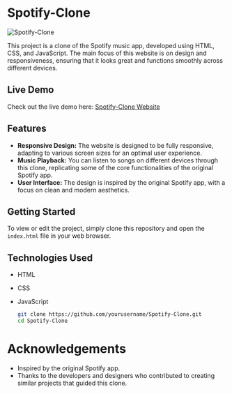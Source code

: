 # Spotify-Clone

![Spotify-Clone](https://github.com/user-attachments/assets/358e8907-88c3-4292-80e9-65bb691061a4)

This project is a clone of the Spotify music app, developed using HTML, CSS, and JavaScript. The main focus of this website is on design and responsiveness, ensuring that it looks great and functions smoothly across different devices.

## Live Demo

Check out the live demo here: [Spotify-Clone Website](https://spotify-dishank.netlify.app/)

## Features

- **Responsive Design:** The website is designed to be fully responsive, adapting to various screen sizes for an optimal user experience.
- **Music Playback:** You can listen to songs on different devices through this clone, replicating some of the core functionalities of the original Spotify app.
- **User Interface:** The design is inspired by the original Spotify app, with a focus on clean and modern aesthetics.

## Getting Started

To view or edit the project, simply clone this repository and open the `index.html` file in your web browser.

## Technologies Used

- HTML
- CSS
- JavaScript

  ```bash
  git clone https://github.com/yourusername/Spotify-Clone.git
  cd Spotify-Clone

# Acknowledgements

- Inspired by the original Spotify app.
- Thanks to the developers and designers who contributed to creating similar projects that guided this clone.
